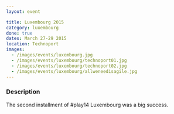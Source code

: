 ```yaml
---
layout: event

title: Luxembourg 2015
category: luxembourg
done: true
dates: March 27-29 2015
location: Technoport
images:
  - /images/events/luxembourg.jpg
  - /images/events/luxembourg/technoport01.jpg
  - /images/events/luxembourg/technoport02.jpg
  - /images/events/luxembourg/allweneedisagile.jpg
---
```


### Description
The second installment of #play14 Luxembourg was a big success.
